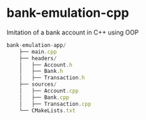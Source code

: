 # bank-emulation-cpp
Imitation of a bank account in C++ using OOP

```js
bank-emulation-app/
    ├── main.cpp
    ├── headers/
    │   ├── Account.h
    │   ├── Bank.h
    │   ├── Transaction.h
    ├── sources/
    │   ├── Account.cpp
    │   ├── Bank.cpp
    │   ├── Transaction.cpp
    └── CMakeLists.txt

```
